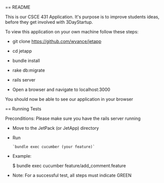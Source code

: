 == README

This is our CSCE 431 Application. It's purpose is to improve students ideas, before they get involved with 3DayStartup.

To view this application on your own machine follow these steps:

* git clone https://github.com/wvance/jetapp

* cd jetapp

* bundle install

* rake db:migrate

* rails server

* Open a browser and navigate to localhost:3000

You should now be able to see our application in your browser


== Running Tests

Preconditions: Please make sure you have the rails server running

* Move to the JetPack (or JetApp) directory

* Run 

      `bundle exec cucumber (your feature)`

* Example: 

  $ bundle exec cucumber feature/add_comment.feature

* Note: For a successful test, all steps must indicate GREEN
